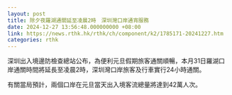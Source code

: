 ```yaml
---
layout: post
title: 除夕夜羅湖通關延至凌晨2時　深圳灣口岸通宵服務
date: 2024-12-27 13:56:48.000000000 +08:00
link: https://news.rthk.hk/rthk/ch/component/k2/1785171-20241227.htm
categories: rthk
---
```


深圳出入境邊防檢查總站公布，為便利元旦假期旅客通關順暢，本月31日羅湖口岸通關時間將延長至凌晨2時，深圳灣口岸旅客及行車實行24小時通關。

有關當局預計，兩個口岸在元旦當天出入境客流總量將達到42萬人次。
